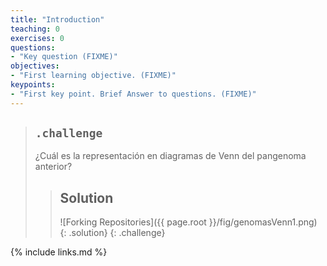 ```yaml
---
title: "Introduction"
teaching: 0
exercises: 0
questions:
- "Key question (FIXME)"
objectives:
- "First learning objective. (FIXME)"
keypoints:
- "First key point. Brief Answer to questions. (FIXME)"
---
```

> ## `.challenge`
> ¿Cuál es la representación en diagramas de Venn del pangenoma anterior?
> > ## Solution
> >![Forking Repositories]({{ page.root }}/fig/genomasVenn1.png)
> {: .solution}
{: .challenge}

{% include links.md %}

